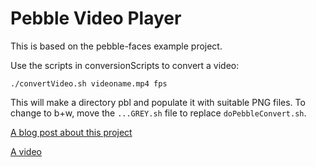 Pebble Video Player
============

This is based on the pebble-faces example project.

Use the scripts in conversionScripts to convert a video:

`./convertVideo.sh videoname.mp4 fps`

This will make a directory pbl and populate it with suitable PNG files.
To change to b+w, move the `...GREY.sh` file to replace `doPebbleConvert.sh`.

[A blog post about this project](http://fridgecow.com/#blog/blog.php?post=7)

[A video](https://www.youtube.com/watch?v=1BLA5unS5qQ)
